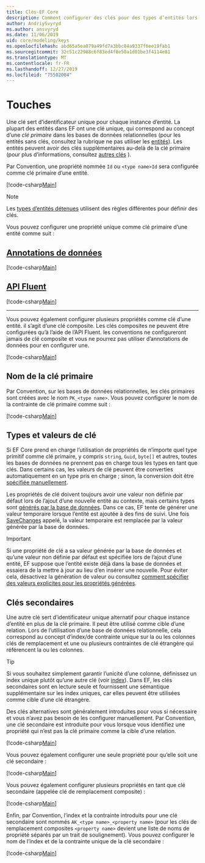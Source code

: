```yaml
---
title: Clés-EF Core
description: Comment configurer des clés pour des types d’entités lors de l’utilisation de Entity Framework Core
author: AndriySvyryd
ms.author: ansvyryd
ms.date: 11/06/2019
uid: core/modeling/keys
ms.openlocfilehash: abd65a5ea079a49fd7a3bbc84a9337f6ee19fab1
ms.sourcegitcommit: 32c51c22988c6f83ed4f8e50a1d01be3f4114e81
ms.translationtype: MT
ms.contentlocale: fr-FR
ms.lasthandoff: 12/27/2019
ms.locfileid: "75502004"
---
```

# <a name="keys"></a>Touches

Une clé sert d’identificateur unique pour chaque instance d’entité. La plupart des entités dans EF ont une clé unique, qui correspond au concept d’une *clé primaire* dans les bases de données relationnelles (pour les entités sans clés, consultez la rubrique ne pas utiliser les [entités](xref:core/modeling/keyless-entity-types)). Les entités peuvent avoir des clés supplémentaires au-delà de la clé primaire (pour plus d’informations, consultez [autres clés](#alternate-keys) ).

Par Convention, une propriété nommée `Id` ou `<type name>Id` sera configurée comme clé primaire d’une entité.

[!code-csharp[Main](../../../samples/core/Modeling/Conventions/KeyId.cs?name=KeyId&highlight=3,11)]

> [!NOTE]
> Les [types d’entités détenues](xref:core/modeling/owned-entities) utilisent des règles différentes pour définir des clés.

Vous pouvez configurer une propriété unique comme clé primaire d’une entité comme suit :

## <a name="data-annotationstabdata-annotations"></a>[Annotations de données](#tab/data-annotations)

[!code-csharp[Main](../../../samples/core/Modeling/DataAnnotations/KeySingle.cs?name=KeySingle&highlight=3)]

## <a name="fluent-apitabfluent-api"></a>[API Fluent](#tab/fluent-api)

[!code-csharp[Main](../../../samples/core/Modeling/FluentAPI/KeySingle.cs?name=KeySingle&highlight=4)]

***

Vous pouvez également configurer plusieurs propriétés comme clé d’une entité. il s’agit d’une clé composite. Les clés composites ne peuvent être configurées qu’à l’aide de l’API Fluent. les conventions ne configureront jamais de clé composite et vous ne pourrez pas utiliser d’annotations de données pour en configurer une.

[!code-csharp[Main](../../../samples/core/Modeling/FluentAPI/KeyComposite.cs?name=KeyComposite&highlight=4)]

## <a name="primary-key-name"></a>Nom de la clé primaire

Par Convention, sur les bases de données relationnelles, les clés primaires sont créées avec le nom `PK_<type name>`. Vous pouvez configurer le nom de la contrainte de clé primaire comme suit :

[!code-csharp[Main](../../../samples/core/Modeling/FluentAPI/KeyName.cs?name=KeyName&highlight=5)]

## <a name="key-types-and-values"></a>Types et valeurs de clé

Si EF Core prend en charge l’utilisation de propriétés de n’importe quel type primitif comme clé primaire, y compris `string`, `Guid`, `byte[]` et autres, toutes les bases de données ne prennent pas en charge tous les types en tant que clés. Dans certains cas, les valeurs de clé peuvent être converties automatiquement en un type pris en charge ; sinon, la conversion doit être [spécifiée manuellement](xref:core/modeling/value-conversions).

Les propriétés de clé doivent toujours avoir une valeur non définie par défaut lors de l’ajout d’une nouvelle entité au contexte, mais certains types sont [générés par la base de données](xref:core/modeling/generated-properties). Dans ce cas, EF tente de générer une valeur temporaire lorsque l’entité est ajoutée à des fins de suivi. Une fois [SaveChanges](/dotnet/api/Microsoft.EntityFrameworkCore.DbContext.SaveChanges) appelé, la valeur temporaire est remplacée par la valeur générée par la base de données.

> [!Important]
> Si une propriété de clé a sa valeur générée par la base de données et qu’une valeur non définie par défaut est spécifiée lors de l’ajout d’une entité, EF suppose que l’entité existe déjà dans la base de données et essaiera de la mettre à jour au lieu d’en insérer une nouvelle. Pour éviter cela, désactivez la génération de valeur ou consultez [comment spécifier des valeurs explicites pour les propriétés générées](../saving/explicit-values-generated-properties.md).

## <a name="alternate-keys"></a>Clés secondaires

Une autre clé sert d’identificateur unique alternatif pour chaque instance d’entité en plus de la clé primaire. Il peut être utilisé comme cible d’une relation. Lors de l’utilisation d’une base de données relationnelle, cela correspond au concept d’index/de contrainte unique sur la ou les colonnes clés de remplacement et une ou plusieurs contraintes de clé étrangère qui référencent la ou les colonnes.

> [!TIP]
> Si vous souhaitez simplement garantir l’unicité d’une colonne, définissez un index unique plutôt qu’une autre clé (voir [index](indexes.md)). Dans EF, les clés secondaires sont en lecture seule et fournissent une sémantique supplémentaire sur les index uniques, car elles peuvent être utilisées comme cible d’une clé étrangère.

Des clés alternatives sont généralement introduites pour vous si nécessaire et vous n’avez pas besoin de les configurer manuellement. Par Convention, une clé secondaire est introduite pour vous lorsque vous identifiez une propriété qui n’est pas la clé primaire comme la cible d’une relation.

[!code-csharp[Main](../../../samples/core/Modeling/Conventions/AlternateKey.cs?name=AlternateKey&highlight=12)]

Vous pouvez également configurer une seule propriété pour qu’elle soit une clé secondaire :

[!code-csharp[Main](../../../samples/core/Modeling/FluentAPI/AlternateKeySingle.cs?name=AlternateKeySingle&highlight=4)]

Vous pouvez également configurer plusieurs propriétés en tant que clé secondaire (appelée clé de remplacement composite) :

[!code-csharp[Main](../../../samples/core/Modeling/FluentAPI/AlternateKeyComposite.cs?name=AlternateKeyComposite&highlight=4)]

Enfin, par Convention, l’index et la contrainte introduits pour une clé secondaire sont nommés `AK_<type name>_<property name>` (pour les clés de remplacement composites `<property name>` devient une liste de noms de propriété séparés par un trait de soulignement). Vous pouvez configurer le nom de l’index et de la contrainte unique de la clé secondaire :

[!code-csharp[Main](../../../samples/core/Modeling/FluentAPI/AlternateKeyName.cs?name=AlternateKeyName&highlight=5)]
